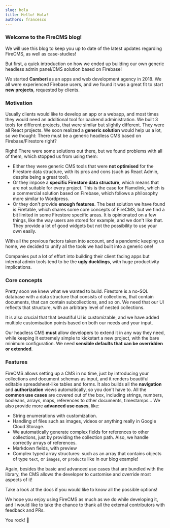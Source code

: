 ```yaml
---
slug: hola
title: Hello! Hola!
authors: francesco
---
```


### Welcome to the **FireCMS** blog!

We will use this blog to keep you up to date of the latest updates regarding
FireCMS, as well as case-studies!

But first, a quick introduction on how we ended up building our own generic
headless admin panel/CMS solution based on Firebase!

We started **Camberi** as an apps and web development agency in 2018. We all
were experienced Firebase users, and we found it was a great fit to start **new
projects**, requested by clients.

### Motivation

Usually clients would like to develop an app or a webapp, and most times they
would need an additional tool for backend administration. We built 3 tools for
different projects, that were similar but slightly different. They were all
React projects. We soon realized a **generic solution** would help us a lot, so we
thought: There must be a generic headless CMS based on Firebase/Firestore right?

<!-- truncate -->

Right! There were some solutions out there, but we found problems with all of
them, which stopped us from using them:

- Either they were generic CMS tools that were **not optimised** for the Firestore
  data structure, with its pros and cons (such as React Admin, despite being a
  great tool).
- Or they impose a **specific Firestore data structure**, which means that are not
  suitable for every project. This is the case for Flamelink, which is a
  commercial solution based on Firebase, which follows a philosophy more similar
  to Wordpress.
- Or they don't provide **enough features**. The best solution we have found is
  Firetable, which shares some core concepts of FireCMS, but we find a bit limited
  in some Firestore specific areas. It is opinionated on a few things, like the
  way users are stored for example, and we don't like that.
  They provide a lot of good widgets but not
  the possibility to use your own easily.

With all the previous factors taken into account, and a pandemic keeping us
home, we decided to unify all the tools we had built into a generic one!

Companies put a lot of effort into building their client facing apps but
internal admin tools tend to be the **ugly ducklings**, with huge productivity
implications.

### Core concepts

Pretty soon we knew what we wanted to build. Firestore is a no-SQL database with
a data structure that consists of collections, that contain documents, that can
contain subcollections, and so on. We need that our UI reflects that structure,
with an arbitrary level of nested collections.

It is also crucial that that beautiful UI is customizable, and we have added
multiple customisation points based on both our needs and your input.

Our headless CMS **must** allow developers to extend it in any way they need, while
keeping it extremely simple to kickstart a new project, with the bare minimum
configuration. We need **sensible defaults that can be overridden or extended**.

### Features

FireCMS allows setting up a CMS in no time, just by introducing your collections
and document schemas as input, and it renders beautiful editable
spreadsheet-like tables and forms. It also builds all the **navigation** and
**authorization** views automatically, so you don't have to. All the **common use
cases** are covered out of the box, including strings, numbers, booleans,
arrays, maps, references to other documents, timestamps... We also provide
more **advanced use cases**, like:

- String enumerations with customization.
- Handling of files such as images, videos or anything really in Google Cloud
  Storage.
- We automatically generate complex fields for references to other collections,
  just by providing the collection path. Also, we handle correctly arrays of
  references.
- Markdown fields, with preview
- Complex typed array structures: such as an array that contains objects of type
  `text`, or `images`, or `products` like in our blog example!

Again, besides the basic and advanced use cases that are bundled with the library,
the CMS allows the developer to customise and override most aspects of it!

Take a look at the docs if you would like to know all the possible options!

We hope you enjoy using FireCMS as much as we do while developing it, and I
would like to take the chance to thank all the external contributors with
feedback and PRs.

You rock! 🙌
